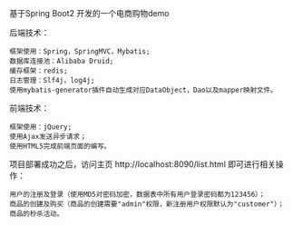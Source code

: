 基于Spring Boot2 开发的一个电商购物demo

后端技术：

	框架使用：Spring，SpringMVC，Mybatis;
	数据库连接池：Alibaba Druid;
	缓存框架：redis;
	日志管理：Slf4j，log4j;
	使用mybatis-generator插件自动生成对应DataObject，Dao以及mapper映射文件。
前端技术：

	框架使用：jQuery;
	使用Ajax发送异步请求；
	使用HTML5完成前端页面的编写。


项目部署成功之后，访问主页 http://localhost:8090/list.html 即可进行相关操作：
	
	用户的注册及登录（使用MD5对密码加密，数据表中所有用户登录密码都为123456）；
	商品的创建及购买（商品的创建需要"admin"权限，新注册用户权限默认为"customer"）；
	商品的秒杀活动。
